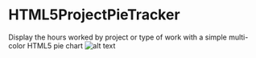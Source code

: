 # HTML5ProjectPieTracker
Display the hours worked by project or type of work with a simple multi-color HTML5 pie chart
![alt text](https://www.dropbox.com/s/anemzsp7d8xbjim/OpenAttend.PNG?raw=1)
